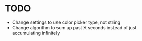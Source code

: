 # TODO

- Change settings to use color picker type, not string
- Change algorithm to sum up past X seconds instead of just accumulating infinitely
